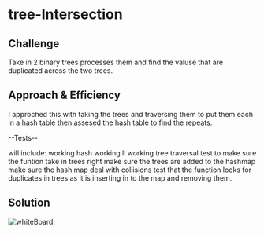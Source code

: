 # tree-Intersection

<!-- Short summary or background information -->

## Challenge

Take in 2 binary trees processes them and find the valuse that are duplicated across the two trees.

## Approach & Efficiency

I approched this with taking the trees and traversing them to put them each in a hash table then assesed the hash table to find the repeats.

--Tests--

will include:
working hash
working ll
working tree traversal
test to make sure the funtion take in trees right
make sure the trees are added to the hashmap
make sure the hash map deal with collisions
test that the function looks for duplicates in trees as it is inserting in to the map and removing them.

## Solution

![whiteBoard]('./assets/CC-whiteboard.jpg');
